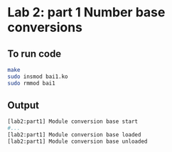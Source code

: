 # Lab 2: part 1 Number base conversions

## To run code
```bash
make
sudo insmod bai1.ko
sudo rmmod bai1
```
## Output
```bash
[lab2:part1] Module conversion base start
#...
[lab2:part1] Module conversion base loaded
[lab2:part1] Module conversion base unloaded
```